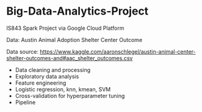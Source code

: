 # Big-Data-Analytics-Project
IS843 Spark Project via Google Cloud Platform

Data: Austin Animal Adoption Shelter Center Outcome

Data source: https://www.kaggle.com/aaronschlegel/austin-animal-center-shelter-outcomes-and#aac_shelter_outcomes.csv

- Data cleaning and processing
- Exploratory data analysis
- Feature engineering
- Logistic regression, knn, kmean, SVM
- Cross-validation for hyperparameter tuning
- Pipeline
